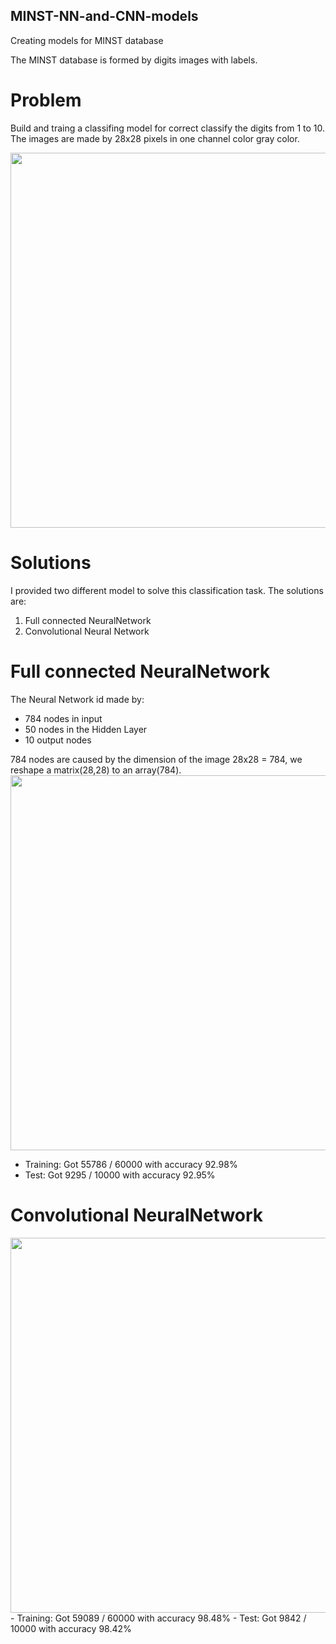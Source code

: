 ## MINST-NN-and-CNN-models

Creating models for MINST database

The MINST database is formed by digits images with labels.
# Problem
Build and traing a classifing model for correct classify the digits from 1 to 10.
The images are made by 28x28 pixels in one channel color gray color.

<img src='https://miro.medium.com/max/800/1*LyRlX__08q40UJohhJG9Ow.png' width="600" height="auto">

# Solutions
I provided two different model to solve this classification task.
The solutions are:
1. Full connected NeuralNetwork
2. Convolutional Neural Network

# Full connected NeuralNetwork
The Neural Network id made by:
- 784 nodes in input
- 50 nodes in the Hidden Layer
- 10 output nodes

784 nodes are caused by the dimension of the image 28x28 = 784, we reshape a matrix(28,28) to an array(784).
<img src='https://simone-rizzo.github.io/MINST-NN-and-CNN-models/nn.bmp' width="600" height="auto">

- Training: Got 55786 / 60000 with accuracy 92.98%
- Test: Got 9295 / 10000 with accuracy 92.95%

# Convolutional NeuralNetwork
<img src='https://miro.medium.com/max/3744/1*SGPGG7oeSvVlV5sOSQ2iZw.png' width="600" height="auto">
- Training: Got 59089 / 60000 with accuracy 98.48%
- Test: Got 9842 / 10000 with accuracy 98.42%
